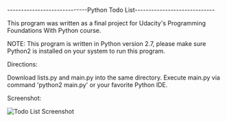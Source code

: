 -----------------------------Python Todo List-----------------------------

This program was written as a final project for Udacity's Programming Foundations With Python course.

NOTE: This program is written in Python version 2.7, please make sure Python2 is installed on your system to run this program.

Directions:

Download lists.py and main.py into the same directory.
Execute main.py via command 'python2 main.py' or your favorite Python IDE.

Screenshot:

![Todo List Screenshot](http://drive.google.com/uc?export=view&id=0B82vTSPNbG_yTGFKVU1FNFpxMlE)
